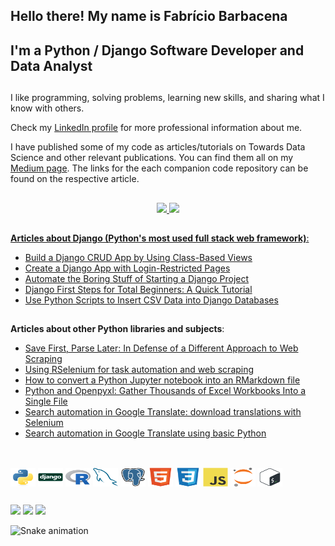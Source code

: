 ## Hello there! My name is Fabrício Barbacena
## I'm a Python / Django Software Developer and Data Analyst

##

I like programming, solving problems, learning new skills, and sharing what I know with others.

Check my [LinkedIn profile](https://www.linkedin.com/in/fabriciobarbacena/) for more professional information about me.

I have published some of my code as articles/tutorials on Towards Data Science and other relevant publications. You can find them all on my [Medium page](https://medium.com/@fabriciusbr). The links for the each companion code repository can be found on the respective article.

##


<div align="center">
  <a href="https://github.com/fabricius1">
  <img height="180em" src="https://github-readme-stats.vercel.app/api?username=fabricius1&show_icons=true&theme=dracula&include_all_commits=true&count_private=true"/>
  <img height="180em" src="https://github-readme-stats.vercel.app/api/top-langs/?username=fabricius1&layout=compact&langs_count=7&theme=dracula"/>
</div>

##

**Articles about Django (Python's most used full stack web framework)**:

* [Build a Django CRUD App by Using Class-Based Views](https://towardsdatascience.com/build-a-django-crud-app-by-using-class-based-views-12bc69d36ab6)
* [Create a Django App with Login-Restricted Pages](https://towardsdatascience.com/create-a-django-app-with-login-restricted-pages-31229cc48791)
* [Automate the Boring Stuff of Starting a Django Project](https://towardsdatascience.com/automate-the-boring-stuff-of-starting-a-django-project-814c80647c3b)
* [Django First Steps for Total Beginners: A Quick Tutorial](https://towardsdatascience.com/django-first-steps-for-the-total-beginners-a-quick-tutorial-5f1e5e7e9a8c)
* [Use Python Scripts to Insert CSV Data into Django Databases](https://towardsdatascience.com/use-python-scripts-to-insert-csv-data-into-django-databases-72eee7c6a433)

## 

**Articles about other Python libraries and subjects**:

* [Save First, Parse Later: In Defense of a Different Approach to Web Scraping](https://betterprogramming.pub/save-first-parse-later-in-defense-of-a-different-approach-to-web-scraping-9edfe65adf04)
* [Using RSelenium for task automation and web scraping](http://estatidados.com.br/using-rselenium-for-task-automation-and-web-scraping/)
* [How to convert a Python Jupyter notebook into an RMarkdown file](https://towardsdatascience.com/how-to-convert-a-python-jupyter-notebook-into-an-rmarkdown-file-abf826bd36de)
* [Python and Openpyxl: Gather Thousands of Excel Workbooks Into a Single File](https://medium.com/analytics-vidhya/python-and-openpyxl-gather-thousands-of-excel-workbooks-into-a-single-file-eff4e8c9b514)
* [Search automation in Google Translate: download translations with Selenium](https://medium.com/analytics-vidhya/search-automation-in-google-translate-download-translations-with-selenium-3a8c8e136b0e)
* [Search automation in Google Translate using basic Python](https://medium.com/analytics-vidhya/search-automation-in-google-translate-using-basic-python-aafde8040ec7)

##

<div style="display: inline_block"><br>
  <img align="center" alt="Fabrício-Python" height="30" width="40" src="https://raw.githubusercontent.com/devicons/devicon/master/icons/python/python-original.svg">
  <img align="center" alt="Fabrício-Django" height="30" width="40" src="https://raw.githubusercontent.com/devicons/devicon/master/icons/django/django-original.svg">
  <img align="center" alt="Fabrício-R" height="30" width="40" src="https://raw.githubusercontent.com/devicons/devicon/master/icons/r/r-original.svg">
  <img align="center" alt="Fabrício-MySQL" height="30" width="40" src="https://raw.githubusercontent.com/devicons/devicon/master/icons/mysql/mysql-original.svg">
  <img align="center" alt="Fabrício-PostgreSQL" height="30" width="40" src="https://raw.githubusercontent.com/devicons/devicon/master/icons/postgresql/postgresql-original.svg">
  <img align="center" alt="Fabrício-HTML" height="30" width="40" src="https://raw.githubusercontent.com/devicons/devicon/master/icons/html5/html5-original.svg">
  <img align="center" alt="Fabrício-CSS" height="30" width="40" src="https://raw.githubusercontent.com/devicons/devicon/master/icons/css3/css3-original.svg">
  <img align="center" alt="Fabrício-Javascript" height="30" width="40" src="https://raw.githubusercontent.com/devicons/devicon/master/icons/javascript/javascript-original.svg">
  <img align="center" alt="Fabrício-Jupyter" height="30" width="40" src="https://raw.githubusercontent.com/devicons/devicon/master/icons/jupyter/jupyter-original.svg">
  <img align="center" alt="Fabrício-Bash" height="30" width="40" src="https://raw.githubusercontent.com/devicons/devicon/master/icons/bash/bash-original.svg">
</div>
  
##
 
<div>
  <a href="https://medium.com/@fabriciusbr" target="_blank"><img src="https://img.shields.io/badge/Medium-12100E?style=for-the-badge&logo=medium&logoColor=white" target="_blank"></a>
  <a href="https://www.linkedin.com/in/fabriciobarbacena/" target="_blank"><img src="https://img.shields.io/badge/-LinkedIn-%230077B5?style=for-the-badge&logo=linkedin&logoColor=white" target="_blank"></a> 
  <a href = "mailto:fabriciofabriciosantos@gmail.com"><img src="https://img.shields.io/badge/-Gmail-%23333?style=for-the-badge&logo=gmail&logoColor=white" target="_blank"></a>
 
![Snake animation](https://github.com/fabricius1/fabricius1/blob/output/github-contribution-grid-snake.svg)
</div>
